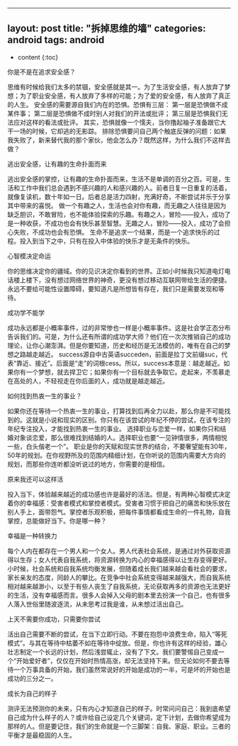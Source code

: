 
---
layout: post
title:  "拆掉思维的墙"
categories: android
tags:  android
---

* content
{:toc}

你是不是在追求安全感？

<!--more-->

思维有时候给我们太多的禁锢，安全感就是其一。为了生活安全感，有人放弃了梦想；为了职业安全感，有人放弃了多样的可能；为了爱的安全感，有人放弃了真正的人生。
安全感的需要源自我们内在的恐惧。恐惧有三层：
第一层是恐惧做不成某件事；
第二层是恐惧做不成时别人对我们的开法或批评；
第三层是恐惧我们无法应对这样的看法或批评。
其实，恐惧就像一个懦夫，当你撸起袖子准备跟它大干一场的时候，它却逃的无影踪。
排除恐惧要问自己两个触底反弹的问题：如果我失败了，新来替代我的那个家伙，他会怎么办？既然这样，为什么我们不这样去做？

逃出安全感，让有趣的生命扑面而来

逃出安全感的掌控，让有趣的生命扑面而来，生活不是单调的百分之百。可是，生活和工作中我们总会遇到不感兴趣的人和感兴趣的人。前者日复一日重复的活着，就像复读机，数十年如一日。后者总是活力四射，充满好奇，不断尝试并乐于分享其中带来的喜悦。
做一个有趣之人，生活也会对你有趣，而无趣之人往往是因为缺乏胆识，不敢冒险，也不能体验探索的乐趣。有趣之人，冒险——投入，成功了是一种收获，不成功也会有快乐甚至智慧。无趣之人，冒险——投入，成功了会担心失败，不成功也会有恐惧。
生命不是追求一个结果，而是一个追求快乐的过程。投入到当下之中，只有在投入中体验的快乐才是无条件的快乐。

心智模决定命运

你的思维决定你的疆域。你的见识决定你看到的世界。正如小时候我只知道电灯电话楼上楼下，没有想过网络世界的神奇，更没有想过移动互联网带给生活的便捷。永远不要给可能性设置障碍，要知道凡是所想皆有存在，我们只是需要发现和等待。 

成功学不能学

成功永远都是小概率事件，过的非常惨也一样是小概率事件。这是社会学正态分布告诉我们的。可是，为什么还有所谓的成功学大师？他们在一次次推销自己的成功理论，让你心潮澎湃。但是你要知道，历史和经历是无法模仿的，唯有在自己的梦想之路越走越近。
success源自中古英语succeden，前面是拉丁文前缀suc，代表“靠近、接近”。后面是“走”的词根cess。所以，success本意是：越走越近。如果你有一个梦想，就去捍卫它；如果你有一个目标就去争取它。走起来，不羡慕走在高处的人，不轻视走在你后面的人，成功就是越走越近。 

如何找到热衷一生的事业？

如果你还在等待一个热衷一生的事业，打算找到后再全力以赴，那么你是不可能找到的。这就是小说和现实的区别。你只有在该尝试的年纪不停的尝试，在该专注的年纪专注投入，才能找到热衷一生的事业。
选择职业与恋爱一样，如果你只和结婚对象谈恋爱，那么很难找到结婚的人。选择职业也要“一见钟情很多，两情相悦一些，白头偕老一个”。
职业是你的天赋和现实世界的结合，不要奢望能有30年，50年的规划。在你视野所及的范围内精细计划，在你听说的范围内需要大方向的规划，而那些你连听都没听说过的地方，你需要的是相信。 

原来我还可以这样活

投入当下，体验越来越近的成功感也许是最好的活法。但是，有两种心智模式决定着你的幸福感：受害者模式和掌控者模式。受害者习惯于把自己的痛苦和快乐放在别人手上，面带怨气。掌控者乐观积极，把每件事情都看成生命的一件礼物，自我掌控，总能做好当下。你是哪一种？ 

幸福是一种转换力

每个人内在都存在一个男人和一个女人。男人代表社会系统，是通过对外获取资源得以生存；女人代表自我系统，将资源转换为内心的幸福感得以让生存变得更好。小时候，社会系统和自我系统均衡发展，但随着成长我们越来越会看社会的要求，家长亲友的态度，同龄人的攀比。在竞争中社会系统变得越来越强大，而自我系统相对越来越渺小，以至于有些人丧生了自我系统，无论获取再多的资源也无法更好的生活，没有幸福感而言。很多人会掉入父母的剧本里去扮演一个自己，也有很多人落入世俗里随波逐流，从未思考过我是谁，从未想过活出自己。 

上天不需要你成功，只需要你尝试

活出自己需要不断的尝试，在当下立即行动。不要在抱怨中浪费生命，陷入“等死模式”。与其在等待中枯萎不如在等待中绽放。但是，你也许有这样的经验，雄心壮志制定一个长远的计划，然后浅尝辄止，没有了下文。我们要警惕自己变成一个“开始爱好者”，仅仅在开始时热情高涨，却无法坚持下来。但无论如何不要去等待一个万事具备的开始，我们虽然常说好的开始是成功的一半，可是坏的开始也是成功的三分之一。
 
成长为自己的样子

测评无法预测你的未来，只有内心才知道自己的样子。时常问问自己：我到底希望自己成为什么样子的人？或许给自己设定几个关键词，定下计划，去做你希望成为那样的人。但是要记住，我们的生命就是一个三脚架：自我、家庭、职业。三者的平衡才是最稳固的人生。
